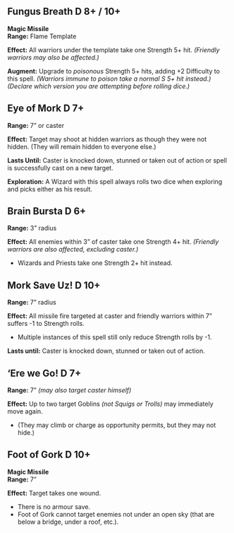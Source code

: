 ## Fungus Breath D 8+ / 10+
**Magic Missile**  
**Range:** Flame Template  

**Effect:** All warriors under the template take one Strength 5+ hit. _(Friendly warriors may also be affected.)_

**Augment:** Upgrade to _poisonous_ Strength 5+ hits, adding +2 Difficulty to this spell. _(Warriors immune to poison take a normal S 5+ hit instead.)_  
_(Declare which version you are attempting before rolling dice.)_
## Eye of Mork D 7+
**Range:** 7” or caster  

**Effect:** Target may shoot at hidden warriors as though they were not hidden. (They will remain hidden to everyone else.)

**Lasts Until:** Caster is knocked down, stunned or taken out of action or spell is successfully cast on a new target.

**Exploration:** A Wizard with this spell always rolls two dice when exploring and picks either as his result.
## Brain Bursta D 6+
**Range:** 3” radius

**Effect:** All enemies within 3” of caster take one Strength 4+ hit. _(Friendly warriors are also affected, excluding caster.)_
- Wizards and Priests take one Strength 2+ hit instead.
## Mork Save Uz! D 10+
**Range:** 7” radius  

**Effect:** All missile fire targeted at caster and friendly warriors within 7” suffers -1 to Strength rolls.
- Multiple instances of this spell still only reduce Strength rolls by -1.

**Lasts until:** Caster is knocked down, stunned or taken out of action.
## ‘Ere we Go! D 7+
**Range:** 7” _(may also target caster himself)_  

**Effect:** Up to two target Goblins _(not Squigs or Trolls)_ may immediately move again.
- (They may climb or charge as opportunity permits, but they may not hide.)
## Foot of Gork D 10+
**Magic Missile**  
**Range:** 7” 

**Effect:** Target takes one wound.
- There is no armour save.
- Foot of Gork cannot target enemies not under an open sky (that are below a bridge, under a roof, etc.).